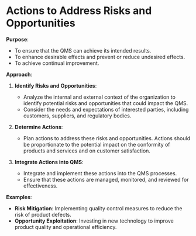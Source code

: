 # Actions to Address Risks and Opportunities

**Purpose**:
- To ensure that the QMS can achieve its intended results.
- To enhance desirable effects and prevent or reduce undesired effects.
- To achieve continual improvement.

**Approach**:
1. **Identify Risks and Opportunities**:
   - Analyze the internal and external context of the organization to identify potential risks and opportunities that could impact the QMS.
   - Consider the needs and expectations of interested parties, including customers, suppliers, and regulatory bodies.

2. **Determine Actions**:
   - Plan actions to address these risks and opportunities. Actions should be proportionate to the potential impact on the conformity of products and services and on customer satisfaction.

3. **Integrate Actions into QMS**:
   - Integrate and implement these actions into the QMS processes.
   - Ensure that these actions are managed, monitored, and reviewed for effectiveness.

**Examples**:
- **Risk Mitigation**: Implementing quality control measures to reduce the risk of product defects.
- **Opportunity Exploitation**: Investing in new technology to improve product quality and operational efficiency.

